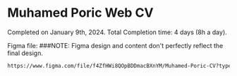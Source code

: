 # Muhamed Poric Web CV

Completed on January 9th, 2024. Total Completion time: 4 days (8h a day).

Figma file:
###NOTE: Figma design and content don't perfectly reflect the final design.
```markdown
https://www.figma.com/file/f4ZfHWi8QOpBDDmacBXnYM/Muhamed-Poric-CV?type=design&node-id=0%3A1&mode=design&t=ShTiKxXX6sQpv3Za-1
```
